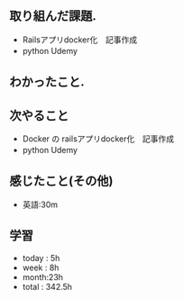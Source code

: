 ## 取り組んだ課題.  
* Railsアプリdocker化　記事作成
* python Udemy　
## わかったこと.

 ## 次やること 
+ Docker の railsアプリdocker化　記事作成
+ python Udemy　
## 感じたこと(その他)

+ 英語:30m
## 学習
+ today : 5h 
+ week : 8h
+ month:23h
+ total : 342.5h